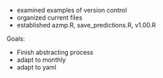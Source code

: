 * examined examples of version control
* organized current files
* established azmp.R, save_predictions.R, v1.00.R

Goals: 
* Finish abstracting process
* adapt to monthly
* adapt to yaml

